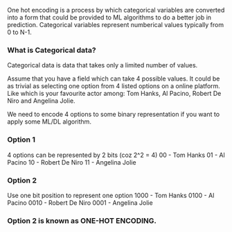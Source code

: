 One hot encoding is a process by which categorical variables are converted into a form that could be provided to ML algorithms to do a better job in prediction. Categorical variables represent numberical values typically from 0 to N-1.

### What is Categorical data?
Categorical data is data that takes only a limited number of values.

Assume that you have a field which can take 4 possible values. It could be as trivial as selecting one option from 4 listed options on a online platform. Like which is your favourite actor among: Tom Hanks, Al Pacino, Robert De Niro and Angelina Jolie.

We need to encode 4 options to some binary representation if you want to apply some ML/DL algorithm. 

### Option 1
4 options can be represented by 2 bits (coz 2^2 = 4)
00 - Tom Hanks
01 - Al Pacino
10 - Robert De Niro
11 - Angelina Jolie

### Option 2
Use one bit position to represent one option
1000 - Tom Hanks
0100 - Al Pacino
0010 - Robert De Niro
0001 - Angelina Jolie

### Option 2 is known as ONE-HOT ENCODING. 
